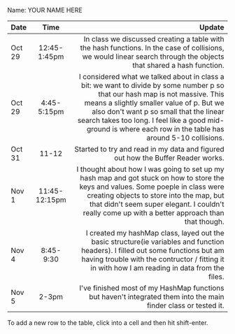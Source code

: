Name: YOUR NAME HERE

| Date   |     Time      |                                                                                                                                                                                                                                                                                                                                Update |
|:-------|:-------------:|--------------------------------------------------------------------------------------------------------------------------------------------------------------------------------------------------------------------------------------------------------------------------------------------------------------------------------------:|
| Oct 29 | 12:45-1:45pm  |                                                                                                                                                                    In class we discussed creating a table with the hash functions. In the case of collisions, we would linear search through the objects that shared a hash function. |
| Oct 29 |  4:45-5:15pm  | I considered what we talked about in class a bit: we want to divide by some number p so that our hash map is not massive. This means a slightly smaller value of p. But we also don't want p so small that the linear search takes too long. I feel like a good mid-ground is where each row in the table has around 5-10 collisions. |
| Oct 31 |     11-12     |                                                                                                                                                                                                                                                       Started to try and read in my data and figured out how the Buffer Reader works. |
| Nov 1  | 11:45-12:15pm |                                                     I thought about how I was going to set up my hash map and got stuck on how to store the keys and values. Some poeple in class were creating objects to store into the map, but that didn't seem super elegant. I couldn't really come up with a better approach than that though. |
| Nov 4  |   8:45-9:30   |                                                                                                     I created my hashMap class, layed out the basic structure(ie variables and function headers). I filled out some functions but am having trouble with the contructor / fitting it in with how I am reading in data from the files. |
| Nov 5  |     2-3pm     |                                                                                                                                                                                                                       I've finished most of my HashMap functions but haven't integrated them into the main finder class or tested it. |


To add a new row to the table, click into a cell and then hit shift-enter.